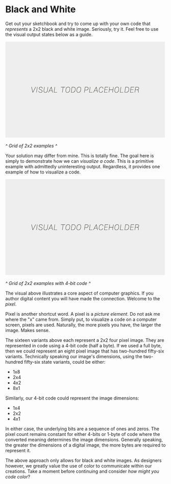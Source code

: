 # Black and White

Get out your sketchbook and try to come up with your own code that *represents* a 2x2 black and white image. Seriously, try it. Feel free to use the visual output states below as a guide.

![alt text](../assets/img/visual-todo-placeholder.jpg "Grid of 2x2 examples")

*^ Grid of 2x2 examples ^*

Your solution may differ from mine. This is totally fine. The goal here is simply to demonstrate how we can *visualize a code*. This is a primitive example with admittedly uninteresting output. Regardless, it provides one example of how to visualize a code.

![alt text](../assets/img/visual-todo-placeholder.jpg "Grid of 2x2 examples with 4-bit code")

*^ Grid of 2x2 examples with 4-bit code ^*

The visual above illustrates a core aspect of computer graphics. If you author digital content you will have made the connection. Welcome to the *pixel*.

Pixel is another shortcut word. A pixel is a *picture element*. Do not ask me where the "x" came from. Simply put, to visualize a code on a computer screen, pixels are used. Naturally, the more pixels you have, the larger the image. Makes sense.

The sixteen variants above each represent a 2x2 four pixel image. They are represented in code using a 4-bit code (half a byte). If we used a full byte, then we could represent an eight pixel image that has two-hundred fifty-six variants. Technically speaking our image's dimensions, using the two-hundred fifty-six state variants, could be either:
- 1x8
- 2x4
- 4x2
- 8x1

Similarly, our 4-bit code could represent the image dimensions:
- 1x4
- 2x2
- 4x1

In either case, the underlying bits are a sequence of ones and zeros. The pixel count remains constant for either 4-bits or 1-byte of code where the converted meaning determines the image dimensions. Generally speaking, the greater the dimensions of a digital image, the more bytes are required to represent it.

The above approach only allows for black and white images. As designers however, we greatly value the use of color to communicate within our creations. Take a moment before continuing and consider *how might you code color*?
